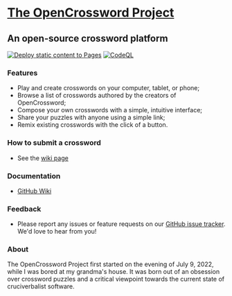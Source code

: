 # [The OpenCrossword Project](https://graphe.me/Open-Crossword/)

## An open-source crossword platform

[![Deploy static content to Pages](https://github.com/alexis-martel/Open-Crossword/actions/workflows/pages.yml/badge.svg)](https://github.com/alexis-martel/Open-Crossword/actions/workflows/pages.yml) [![CodeQL](https://github.com/alexis-martel/Open-Crossword/actions/workflows/codeql.yml/badge.svg)](https://github.com/alexis-martel/Open-Crossword/actions/workflows/codeql.yml)

### Features

- Play and create crosswords on your computer, tablet, or phone;
- Browse a list of crosswords authored by the creators of OpenCrossword;
- Compose your own crosswords with a simple, intuitive interface;
- Share your puzzles with anyone using a simple link;
- Remix existing crosswords with the click of a button.

### How to submit a crossword

- See the [wiki page](https://github.com/alexis-martel/Open-Crossword/wiki/Submit-a-Crossword)

### Documentation

- [GitHub Wiki](https://github.com/alexis-martel/Open-Crossword/wiki)

### Feedback

- Please report any issues or feature requests on our [GitHub issue tracker](https://github.com/alexis-martel/Open-Crossword/issues). We'd love to hear from you!

### About

The OpenCrossword Project first started on the evening of July 9, 2022, while I was bored at my grandma's house. It was born out of an obsession over crossword puzzles and a critical viewpoint towards the current state of cruciverbalist software.
